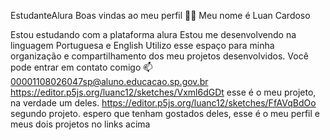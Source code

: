 EstudanteAlura
Boas vindas ao meu perfil 💙💙
Meu nome é Luan Cardoso

Estou estudando com a plataforma alura
Estou me desenvolvendo na linguagem Portuguesa e English 
Utilizo esse espaço para minha organização e compartilhamento dos meu projetos desenvolvidos.
Você pode entrar em contato comigo 📫
00001108026047sp@aluno.educacao.sp.gov.br
https://editor.p5js.org/luanc12/sketches/Vxml6dGDt esse é o meu projeto, na verdade um deles.
https://editor.p5js.org/luanc12/sketches/FfAVqBdOo segundo projeto.
espero que tenham gostados deles, esse é o meu perfil e meus dois projetos no links acima
